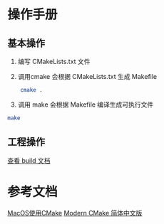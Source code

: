 # 操作手册

## 基本操作

1. 编写 CMakeLists.txt 文件

2. 调用cmake 会根据 CMakeLists.txt 生成 Makefile

``` bash
    cmake .
```

3. 调用 make 会根据 Makefile 编译生成可执行文件

``` bash
make
```

## 工程操作

[查看 build 文档](./build/README.md)

# 参考文档

[MacOS使用CMake](https://zhuanlan.zhihu.com/p/571647419)
[Modern CMake 简体中文版](https://modern-cmake-cn.github.io/Modern-CMake-zh_CN/)
